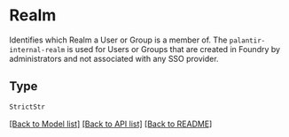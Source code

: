 # Realm

Identifies which Realm a User or Group is a member of.
The `palantir-internal-realm` is used for Users or Groups that are created in Foundry by administrators and not associated with any SSO provider.


## Type
```python
StrictStr
```


[[Back to Model list]](../../README.md#documentation-for-models) [[Back to API list]](../../README.md#documentation-for-api-endpoints) [[Back to README]](../../README.md)
